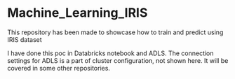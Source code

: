 # Machine_Learning_IRIS
This repository has been made to showcase how to train and predict using IRIS dataset

I have done this poc in Databricks notebook and ADLS. The connection settings for ADLS is a part of cluster configuration, not shown here. It will be covered in some other repositories.

